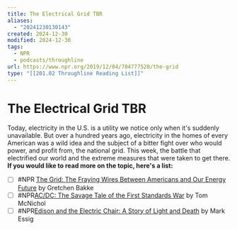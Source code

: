 ```yaml
---
title: The Electrical Grid TBR
aliases:
  - "20241230130143"
created: 2024-12-30
modified: 2024-12-30
tags:
  - NPR
  - podcasts/throughline
url: https://www.npr.org/2019/12/04/784777520/the-grid
type: "[[201.02 Throughline Reading List]]"
---
```

# The Electrical Grid TBR
Today, electricity in the U.S. is a utility we notice only when it's suddenly unavailable. But over a hundred years ago, electricity in the homes of every American was a wild idea and the subject of a bitter fight over who would power, and profit from, the national grid. This week, the battle that electrified our world and the extreme measures that were taken to get there.
**If you would like to read more on the topic, here's a list:**

- [ ] #NPR [The Grid: The Fraying Wires Between Americans and Our Energy Future](https://www.goodreads.com/book/show/26073005-the-grid) by Gretchen Bakke
- [ ] #NPR[AC/DC: The Savage Tale of the First Standards War](https://www.goodreads.com/book/show/880945.AC_DC?ac=1&from_search=true&qid=4fGiQCO5zS&rank=1) by Tom McNichol
- [ ] #NPR[Edison and the Electric Chair: A Story of Light and Death](https://www.goodreads.com/book/show/749140.Edison_and_the_Electric_Chair?ac=1&from_search=true&qid=AwtW2Ylwad&rank=3) by Mark Essig
